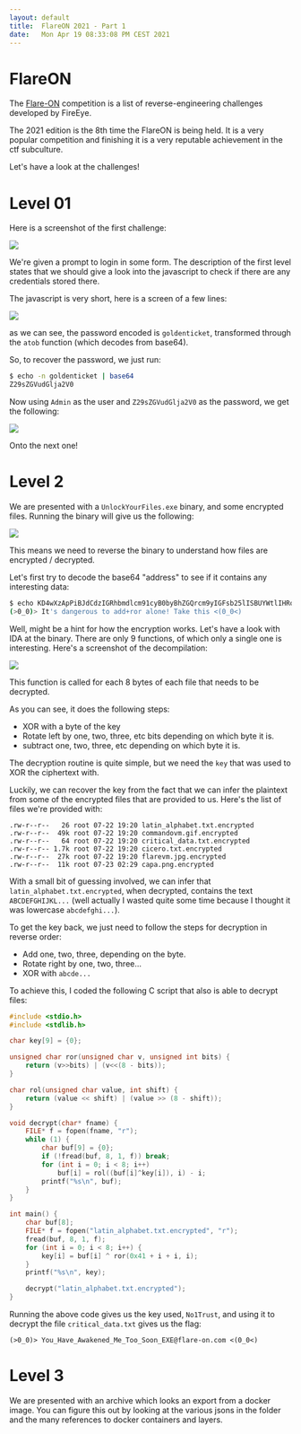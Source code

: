 ```yaml
---
layout: default
title:  FlareON 2021 - Part 1
date:   Mon Apr 19 08:33:08 PM CEST 2021
---
```


# FlareON

The [Flare-ON](https://2021.flare-on.com) competition is a list of reverse-engineering challenges developed by FireEye.

The 2021 edition is the 8th time the FlareON is being held. It is a very popular competition and finishing it is a very reputable achievement in the ctf subculture. 

Let's have a look at the challenges!

# Level 01

Here is a screenshot of the first challenge:

![]({{site.baseurl}}/assets/2021-09-15_807x877.png)

We're given a prompt to login in some form. The description of the first
level states that we should give a look into the javascript to check if there
are any credentials stored there. 

The javascript is very short, here is a screen of a few lines:

![]({{site.baseurl}}/assets/2021-09-15_915x116.png)


as we can see, the password encoded is `goldenticket`, transformed through the `atob` function (which decodes from base64).

So, to recover the password, we just run:
```bash
$ echo -n goldenticket | base64
Z29sZGVudGlja2V0
```

Now using `Admin` as the user and `Z29sZGVudGlja2V0` as the password, we get the following:

![]({{site.baseurl}}/assets/2021-09-15_866x461.png)


Onto the next one!

# Level 2


We are presented with a `UnlockYourFiles.exe` binary, and some encrypted files.
Running the binary will give us the following:

![]({{site.baseurl}}/assets/2021-09-15_1306x425.png)


This means we need to reverse the binary to understand how files are encrypted / decrypted.

Let's first try to decode the base64 "address" to see if it contains any interesting data:

```bash
$ echo KD4wXzApPiBJdCdzIGRhbmdlcm91cyB0byBhZGQrcm9yIGFsb25lISBUYWtlIHRoaXMgPCgwXzA8KQo= | base64 -d
(>0_0)> It's dangerous to add+ror alone! Take this <(0_0<)
```

Well, might be a hint for how the encryption works. Let's have a look with IDA at the binary. 
There are only 9 functions, of which only a single one is interesting. Here's a screenshot
of the decompilation:

![]({{site.baseurl}}/assets/2021-09-17_687x337.png)


This function is called for each 8 bytes of each file that needs to be decrypted. 

As you can see, it does the following steps:
- XOR with a byte of the key
- Rotate left by one, two, three, etc bits depending on which byte it is. 
- subtract one, two, three, etc depending on which byte it is.

The decryption routine is quite simple, but we need the `key` that was used to XOR the ciphertext
with. 

Luckily, we can recover the key from the fact that we can infer the plaintext
from some of the encrypted files that are provided to us. 
Here's the list of files we're provided with:
```
.rw-r--r--   26 root 07-22 19:20 latin_alphabet.txt.encrypted
.rw-r--r--  49k root 07-22 19:20 commandovm.gif.encrypted
.rw-r--r--   64 root 07-22 19:20 critical_data.txt.encrypted
.rw-r--r-- 1.7k root 07-22 19:20 cicero.txt.encrypted
.rw-r--r--  27k root 07-22 19:20 flarevm.jpg.encrypted
.rw-r--r--  11k root 07-23 02:29 capa.png.encrypted
```

With a small bit of guessing involved, we can infer that
`latin_alphabet.txt.encrypted`, when decrypted, contains the text
`ABCDEFGHIJKL...` (well actually I wasted quite some time because I thought it
was lowercase `abcdefghi...`). 

To get the key back, we just need to follow the steps for decryption in reverse order:
- Add one, two, three, depending on the byte.
- Rotate right by one, two, three...
- XOR with `abcde...`

To achieve this, I coded the following C script that also is able to decrypt files:

```c
#include <stdio.h>
#include <stdlib.h>

char key[9] = {0};

unsigned char ror(unsigned char v, unsigned int bits) {
	return (v>>bits) | (v<<(8 - bits));
}

char rol(unsigned char value, int shift) {
	return (value << shift) | (value >> (8 - shift));
}

void decrypt(char* fname) {
	FILE* f = fopen(fname, "r");
	while (1) {
		char buf[9] = {0};
		if (!fread(buf, 8, 1, f)) break;
		for (int i = 0; i < 8; i++) 
			buf[i] = rol((buf[i]^key[i]), i) - i;
		printf("%s\n", buf);
	}
}

int main() {
	char buf[8];
	FILE* f = fopen("latin_alphabet.txt.encrypted", "r");
	fread(buf, 8, 1, f);
	for (int i = 0; i < 8; i++) {
		key[i] = buf[i] ^ ror(0x41 + i + i, i);
	}
	printf("%s\n", key);

	decrypt("latin_alphabet.txt.encrypted");
}
```

Running the above code gives us the key used, `No1Trust`, and using it to decrypt the file
`critical_data.txt` gives us the flag:

```
(>0_0)> You_Have_Awakened_Me_Too_Soon_EXE@flare-on.com <(0_0<)
```


# Level 3

We are presented with an archive which looks an export from a docker image. 
You can figure this out by looking at the various jsons in the folder and the many
references to docker containers and layers.


